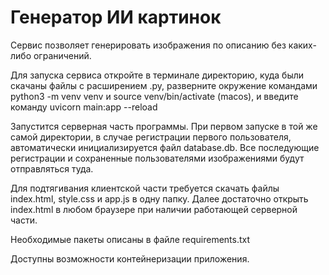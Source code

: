 # Генератор ИИ картинок
Сервис позволяет генерировать изображения по описанию без каких-либо ограничений.

Для запуска сервиса откройте в терминале директорию, куда были скачаны файлы с расширением .py, разверните окружение командами python3 -m venv venv и source venv/bin/activate (macos), и введите команду uvicorn main:app --reload

Запустится серверная часть программы. При первом запуске в той же самой директории, в случае регистрации первого пользователя, автоматически инициализируется файл database.db. Все последующие регистрации и сохраненные пользователями изображениями будут отправляться туда.

Для подтягивания клиентской части требуется скачать файлы index.html, style.css и app.js в одну папку. Далее достаточно открыть index.html в любом браузере при наличии работающей серверной части.

Необходимые пакеты описаны в файле requirements.txt

Доступны возможности контейнеризации приложения.
